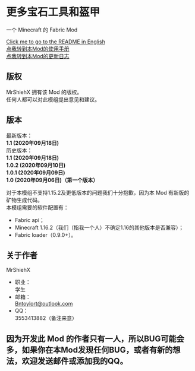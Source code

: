 # 更多宝石工具和盔甲
一个 Minecraft 的 Fabric Mod

[Click me to go to the README in English](https://github.com/MrShieh-X/more-gems-tools-armor/blob/master/README.md) <br/>
[点我转到本Mod的使用手册](https://github.com/MrShieh-X/more-gems-tools-armor/blob/master/manual-zh.md) <br/>
[点我转到本Mod的更新日志](https://github.com/MrShieh-X/more-gems-tools-armor/blob/master/update_logs-zh.md) <br/>
## 版权
MrShiehX 拥有该 Mod 的版权。<br/>
任何人都可以对此模组提出意见和建议。
## 版本
最新版本：<br/>
<b>1.1 (2020年09月18日)</b><br/>
历史版本：<br/>
<b>1.1 (2020年09月18日)</b><br/>
<b>1.0.2 (2020年09月10日)</b><br/>
<b>1.0.1 (2020年09月09日)</b><br/>
<b>1.0 (2020年09月06日)（第一个版本）</b><br/>

对于本模组不支持1.15.2及更低版本的问题我们十分抱歉，因为本 Mod 有新版的矿物生成代码。<br/>
本模组需要的软件配置有：
* Fabric api；
* Minecraft 1.16.2（我们（指我一个人）不确定1.16的其他版本是否兼容）；
* Fabric loader（0.9.0+）。

## 关于作者
MrShiehX<br/>
- 职业：<br/>
学生<br/>
- 邮箱：<br/>
Bntoylort@outlook.com<br/>
- QQ：<br/>
3553413882（备注来意）<br/>

## 因为开发此 Mod 的作者只有一人，所以BUG可能会多，如果你在本Mod发现任何BUG，或者有新的想法，欢迎发送邮件或添加我的QQ。
